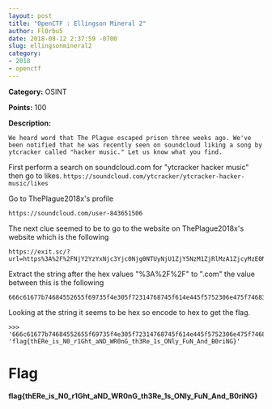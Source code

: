 ```yaml
---
layout: post
title: "OpenCTF : Ellingson Mineral 2"
author: Fl0rbu5
date: 2018-08-12 2:37:59 -0700
slug: ellingsonmineral2
category:
- 2018
- openctf
---
```

**Category:** OSINT

**Points:** 100

**Description:** 
```
We heard word that The Plague escaped prison three weeks ago. We've been notified that he was recently seen on soundcloud liking a song by ytcracker called "hacker music." Let us know what you find.
```


First perform a search on soundcloud.com for "ytcracker hacker music" then go to likes. 
`https://soundcloud.com/ytcracker/ytcracker-hacker-music/likes`


Go to ThePlague2018x's profile 

`https://soundcloud.com/user-843651506`


The next clue seemed to be to go to the website on ThePlague2018x's website which is the following

```
https://exit.sc/?url=https%3A%2F%2FNjY2YzYxNjc3Yjc0Njg0NTUyNjU1ZjY5NzM1ZjRlMzA1ZjcyMzE0NzY4NzQ1ZjYxNGU0NDVmNTc1MjMwNmU0NzVmNzQ2ODMzNTI2NTVmMzE3MzVmNGY0ZTZjNzk1ZjQ2NzU0ZTVmNDE2ZTY0NWY0MjMwNzI2OTRlNDc3ZAo.com%2Fhome
```
Extract the string after the hex values "%3A%2F%2F" to ".com" the value between this is the following

```
666c61677b74684552655f69735f4e305f72314768745f614e445f5752306e475f74683352655f31735f4f4e6c795f46754e5f416e645f423072694e477d
```

Looking at the string it seems to be hex so encode to hex to get the flag.

```
>>> '666c61677b74684552655f69735f4e305f72314768745f614e445f5752306e475f74683352655f31735f4f4e6c795f46754e5f416e645f423072694e477d'.decode('hex')
'flag{thERe_is_N0_r1Ght_aND_WR0nG_th3Re_1s_ONly_FuN_And_B0riNG}'
```


# Flag
**flag{thERe_is_N0_r1Ght_aND_WR0nG_th3Re_1s_ONly_FuN_And_B0riNG}**
